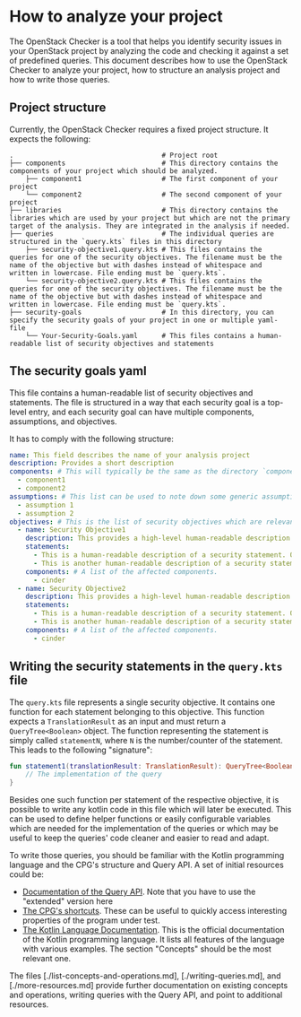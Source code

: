 # How to analyze your project

The OpenStack Checker is a tool that helps you identify security issues in your OpenStack project by analyzing the code
and checking it against a set of predefined queries.
This document describes how to use the OpenStack Checker to analyze your project, how to structure an analysis project
and how to write those queries.

## Project structure

Currently, the OpenStack Checker requires a fixed project structure. It expects the following:

    .                                     # Project root
    ├── components                        # This directory contains the components of your project which should be analyzed.
        ├── component1                    # The first component of your project
        └── component2                    # The second component of your project
    ├── libraries                         # This directory contains the libraries which are used by your project but which are not the primary target of the analysis. They are integrated in the analysis if needed.
    ├── queries                           # The individual queries are structured in the `query.kts` files in this directory
        ├── security-objective1.query.kts # This files contains the queries for one of the security objectives. The filename must be the name of the objective but with dashes instead of whitespace and written in lowercase. File ending must be `query.kts`.
        └── security-objective2.query.kts # This files contains the queries for one of the security objectives. The filename must be the name of the objective but with dashes instead of whitespace and written in lowercase. File ending must be `query.kts`.
    ├── security-goals                    # In this directory, you can specify the security goals of your project in one or multiple yaml-file
        └── Your-Security-Goals.yaml      # This files contains a human-readable list of security objectives and statements

## The security goals yaml

This file contains a human-readable list of security objectives and statements. The file is structured in a way that
each security goal is a top-level entry, and each security goal can have multiple components, assumptions, and
objectives.

It has to comply with the following structure:

```yml
name: This field describes the name of your analysis project
description: Provides a short description
components: # This will typically be the same as the directory `components`
  - component1
  - component2
assumptions: # This list can be used to note down some generic assumptions which have to hold so that the analysis is meaningful
  - assumption 1
  - assumption 2
objectives: # This is the list of security objectives which are relevant for your project. It has to be in-line with the filenames in the `queries` directory
  - name: Security Objective1
    description: This provides a high-level human-readable description of the objective.
    statements:
      - This is a human-readable description of a security statement. One query has to be written in the respective query.kts file.
      - This is another human-readable description of a security statement. One query has to be written in the respective query.kts file.
    components: # A list of the affected components.
      - cinder
  - name: Security Objective2
    description: This provides a high-level human-readable description of the objective.
    statements:
      - This is a human-readable description of a security statement. One query has to be written in the respective query.kts file.
      - This is another human-readable description of a security statement. One query has to be written in the respective query.kts file.
    components: # A list of the affected components.
      - cinder
```

## Writing the security statements in the `query.kts` file

The `query.kts` file represents a single security objective.
It contains one function for each statement belonging to this objective. This function expects a `TranslationResult` as
an input and must return a `QueryTree<Boolean>` object.
The function representing the statement is simply called `statementN`, where `N` is the number/counter of the statement.
This leads to the following "signature":

```kotlin
fun statement1(translationResult: TranslationResult): QueryTree<Boolean> {
    // The implementation of the query
}
```

Besides one such function per statement of the respective objective, it is possible to write any kotlin code in this
file which will later be executed.
This can be used to define helper functions or easily configurable variables which are needed for the implementation of
the queries or which may be useful to keep the queries' code cleaner and easier to read and adapt.

To write those queries, you should be familiar with the Kotlin programming language and the CPG's structure and Query
API.
A set of initial resources could be:

* [Documentation of the Query API](https://fraunhofer-aisec.github.io/cpg/GettingStarted/query/). Note that you have to
  use the "extended" version here
* [The CPG's shortcuts](https://fraunhofer-aisec.github.io/cpg/GettingStarted/shortcuts/). These can be useful to
  quickly access interesting properties of the program under test.
* [The Kotlin Language Documentation](https://kotlinlang.org/docs/home.html). This is the official documentation of the
  Kotlin programming language. It lists all features of the language with various examples. The section "Concepts"
  should be the most relevant one.

The files [./list-concepts-and-operations.md], [./writing-queries.md], and [./more-resources.md] provide further documentation on existing concepts and operations, writing queries with the Query API, and point to additional resources.